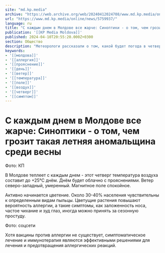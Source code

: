 ```yaml
---
site: "md.kp.media"
archive: "https://web.archive.org/web/20240412024708/www.md.kp.media/online/news/5759937/"
url: "https://www.md.kp.media/online/news/5759937/"
language: ru
title: "С каждым днем в Молдове все жарче: Синоптики - о том, чем грозит такая летняя аномальщина среди весны"
publication: '[[KP Media Moldova]]'
published: 2024-04-10T20:55:20.000Z+0300
section: Общество
description: "Метеорологи рассказали о том, какой будет погода в четверг, 11 апреля"
keywords:
- '[[молдова]]'
- '[[аллергия]]'
- '[[прояснение]]'
- '[[день]]'
- '[[ветер]]'
- '[[температура]]'
- '[[поле]]'
- '[[воздух]]'
- '[[четверг]]'
- '[[симптом]]'
---
```


# С каждым днем в Молдове все жарче: Синоптики - о том, чем грозит такая летняя аномальщина среди весны

Фото: КП

В Молдове теплеет с каждым днем - этот четверг температура воздуха составит до +25°С днём. Днём будет облачно с прояснениями. Ветер северо-западный, умеренный. Магнитное поле спокойное.

Активно начинается цветение. Около 30-40% населения чувствительны к определенным видам пыльцы. Цветущие растения повышают вероятность аллергии, а такие симптомы, как заложенность носа, частое чихание и зуд глаз, иногда можно принять за сезонную простуду.

Фото: соцсети

Хотя вакцины против аллергии не существует, симптоматическое лечение и иммунотерапия являются эффективными решениями для лечения и предотвращения аллергических реакций.